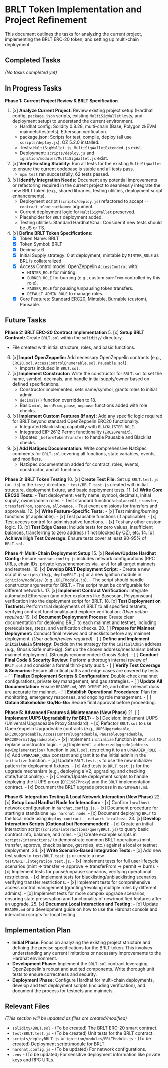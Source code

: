 # BRLT Token Implementation and Project Refinement

This document outlines the tasks for analyzing the current project, implementing the BRLT ERC-20 token, and setting up multi-chain deployment.

## Completed Tasks

*(No tasks completed yet)*

## In Progress Tasks

**Phase 1: Current Project Review & BRLT Specification**
1. [x] **Analyze Current Project:** Review existing project setup (Hardhat config, `package.json` scripts, existing `MultiSigWallet` tests, and deployment setup) to understand the current environment.
   - Hardhat config: Solidity 0.8.28, multi-chain (Base, Polygon zkEVM mainnets/testnets), Etherscan verification.
   - package.json: Scripts for test, compile, deploy (all use `scripts/deploy.js`). OZ 5.2.0 installed.
   - Tests: `MultiSigWallet.js`, `MultiSigWalletExtended.js` exist.
   - Deployment: `scripts/deploy.js` and `ignition/modules/MultiSigWallet.js` exist.
2. [x] **Verify Existing Stability:** Run all tests for the existing `MultiSigWallet` to ensure the current codebase is stable and all tests pass.
   - `npm test` ran successfully, 62 tests passed.
3. [x] **Identify Integration Needs:** Document any potential improvements or refactoring required in the current project to seamlessly integrate the new BRLT token (e.g., shared libraries, testing utilities, deployment script enhancements).
   - Deployment script (`scripts/deploy.js`) refactored to accept `--contract <ContractName>` argument.
   - Current deployment logic for `MultiSigWallet` preserved.
   - Placeholder for `BRLT` deployment added.
   - Testing utilities: Standard Hardhat/Chai. Consider if new tests should be JS or TS.
4. [x] **Define BRLT Token Specifications:**
    - [x] Token Name: BRLT
    - [x] Token Symbol: BRLT
    - [x] Decimals: 6
    - [x] Initial Supply strategy: 0 at deployment; mintable by `MINTER_ROLE` as BRL is collateralized.
    - [x] Access Control model: OpenZeppelin `AccessControl` with:
        - `MINTER_ROLE` for minting.
        - `BURNER_ROLE` for burning (e.g., custom `burnFrom` controlled by this role).
        - `PAUSER_ROLE` for pausing/unpausing token transfers.
        - `DEFAULT_ADMIN_ROLE` to manage roles.
    - [x] Core Features: Standard ERC20, Mintable, Burnable (custom), Pausable.

## Future Tasks

**Phase 2: BRLT ERC-20 Contract Implementation**
5. [x] **Setup BRLT Contract:** Create `BRLT.sol` within the `solidity/` directory.
   - File created with initial structure, roles, and basic functions.
6. [x] **Import OpenZeppelin:** Add necessary OpenZeppelin contracts (e.g., `ERC20.sol`, `AccessControlEnumerable.sol`, `Pausable.sol`).
   - Imports included in `BRLT.sol`.
7. [x] **Implement Constructor:** Write the constructor for `BRLT.sol` to set the name, symbol, decimals, and handle initial supply/owner based on defined specifications.
   - Constructor implemented, sets name/symbol, grants roles to initial admin.
   - `decimals()` function overridden to 18.
   - Basic `mint`, `burnFrom`, `pause`, `unpause` functions added with role checks.
8. [x] **Implement Custom Features (if any):** Add any specific logic required for BRLT beyond standard OpenZeppelin ERC20 functionality.
   - Integrated Blacklisting capability with `BLACKLISTER_ROLE`.
   - Integrated EIP-2612 Permit functionality (`ERC20Permit`).
   - Updated `_beforeTokenTransfer` to handle Pausable and Blacklist checks.
9. [x] **Add NatSpec Documentation:** Write comprehensive NatSpec comments for `BRLT.sol` covering all functions, state variables, events, and modifiers.
   - NatSpec documentation added for contract, roles, events, constructor, and all functions.

**Phase 3: BRLT Token Testing**
10. [x] **Create Test File:** Set up `BRLT.test.js` (or `.ts`) in the `test/` directory.
    - `test/BRLT.test.js` created with initial structure, deployment fixture, and basic deployment tests.
11. [x] **Write Core ERC20 Tests:**
    - Test deployment: verify name, symbol, decimals, initial supply, owner/admin roles.
    - Test standard functions: `balanceOf`, `transfer`, `transferFrom`, `approve`, `allowance`.
    - Test event emissions for transfers and approvals.
12. [x] **Write Feature-Specific Tests:**
    - [x] Test minting/burning functions (if applicable).
    - [x] Test pausable functions (if applicable).
    - [x] Test access control for administrative functions.
    - [x] Test any other custom logic.
13. [x] **Test Edge Cases:** Include tests for zero values, insufficient balances, transferring to zero address (if not blocked by OZ), etc.
14. [x] **Achieve High Test Coverage:** Ensure tests cover at least 90-95% of `BRLT.sol`.

**Phase 4: Multi-Chain Deployment Setup**
15. [x] **Review/Update Hardhat Config:** Ensure `hardhat.config.js` includes network configurations (RPC URLs, chain IDs, private keys/mnemonics via `.env`) for all target mainnets and testnets.
16. [x] **Develop BRLT Deployment Script:**
    - Create a new script in `scripts/` (e.g., `deployBRLT.js`) or a new Ignition module in `ignition/modules/` (e.g., `BRLTModule.js`).
    - The script should handle constructor arguments for BRLT.
    - The script must be configurable for different networks.
17. [x] **Implement Contract Verification:** Integrate automated Etherscan (and other explorers like Basescan, Polygonscan) verification into the deployment script for BRLT.
18. [x] **Test Deployment on Testnets:** Perform trial deployments of BRLT to all specified testnets, verifying contract functionality and explorer verification. *(User action required)*
19. [x] **Document Deployment Process:** Create clear documentation for deploying BRLT to each mainnet and testnet, including prerequisites, steps, and verification checks.
20. [ ] **Prepare for Mainnet Deployment:** Conduct final reviews and checklists before any mainnet deployment. *(User action/review required)*
    - [ ] **Define and Implement `initialAdmin` Strategy:** Decide on the strategy for the `initialAdmin` address (e.g., Gnosis Safe multi-sig). Set up the chosen address/mechanism before mainnet deployment. (Strongly recommended: Gnosis Safe).
    - [ ] **Conduct Final Code & Security Review:** Perform a thorough internal review of `BRLT.sol` and consider a formal third-party audit.
    - [ ] **Verify Test Coverage & Scenarios:** Ensure all critical paths and edge cases are covered by tests.
    - [ ] **Finalize Deployment Scripts & Configuration:** Double-check mainnet configurations, private key management, and gas strategies.
    - [ ] **Update All Documentation:** Ensure `README.md`, `DEPLOYMENT.MD`, and other relevant docs are accurate for mainnet.
    - [ ] **Establish Operational Procedures:** Plan for monitoring, emergency responses, and ongoing role management.
    - [ ] **Obtain Stakeholder Go/No-Go:** Secure final approval before proceeding.

**Phase 5: Advanced Features & Maintenance (New Phase)**
21. [ ] **Implement UUPS Upgradability for BRLT:**
    - [x] Decision: Implement UUPS (Universal Upgradeable Proxy Standard).
    - [x] Refactor `BRLT.sol` to use OpenZeppelin Upgradeable contracts (e.g., `UUPSUpgradeable`, `ERC20Upgradeable`, `AccessControlUpgradeable`, `PausableUpgradeable`, `ERC20PermitUpgradeable`).
    - [x] Implement `initialize` function in `BRLT.sol` to replace constructor logic.
    - [x] Implement `_authorizeUpgrade(address newImplementation)` function in `BRLT.sol`, restricting it to an `UPGRADER_ROLE`.
    - [x] Add `UPGRADER_ROLE` constant and grant it to the initial admin in the `initialize` function.
    - [x] Update `BRLT.test.js` to use the new initializer pattern for deployment fixtures.
    - [x] Add tests to `BRLT.test.js` for the upgrade mechanism (e.g., deploying a V2, upgrading, and checking state/functionality).
    - [x] Create/Update deployment scripts to handle deploying the UUPS proxy (`ERC1967Proxy`) and the `BRLT` implementation contract.
    - [x] Document the BRLT upgrade process in `DEPLOYMENT.md`.

**Phase 6: Integration Testing & Local Network Interaction (New Phase)**
22. [x] **Setup Local Hardhat Node for Interaction:**
    - [x] Confirm `localhost` network configuration in `hardhat.config.js`.
    - [x] Document procedure for starting a standalone `npx hardhat node`.
    - [x] Document deploying `BRLT` to the local node using `deploy-contract --network localhost`.
23. [x] **Develop Interaction Scripts (Optional but Recommended):**
    - [x] Create an initial interaction script (`scripts/interactions/queryBRLT.js`) to query basic contract info, balance, and roles.
    - [x] Create example scripts in `scripts/interactions/` to demonstrate common BRLT operations (mint, transfer, approve, check balance, get roles, etc.) against a local or testnet deployment.
24. [x] **Write Scenario-Based Integration Tests:**
    - [x] Add new test suites to `test/BRLT.test.js` or create a new `test/BRLT.integration.test.js`.
    - [x] Implement tests for full user lifecycle scenarios (mint -> transfer -> approve -> transferFrom -> permit -> burn).
    - [x] Implement tests for pause/unpause scenarios, verifying operational restrictions.
    - [x] Implement tests for blacklisting/unblacklisting scenarios, verifying transfer restrictions.
    - [x] Implement tests for comprehensive access control management (granting/revoking multiple roles by different admins).
    - [x] Implement tests for more complex upgrade scenarios, ensuring state preservation and functionality of new/modified features after an upgrade.
25. [x] **Document Local Interaction and Testing:**
    - [x] Update `README.md` or a development guide on how to use the Hardhat console and interaction scripts for local testing.

## Implementation Plan

*   **Initial Phase:** Focus on analyzing the existing project structure and defining the precise specifications for the BRLT token. This involves understanding any current limitations or necessary improvements to the Hardhat environment.
*   **Development Phase:** Implement the `BRLT.sol` contract leveraging OpenZeppelin's robust and audited components. Write thorough unit tests to ensure correctness and security.
*   **Deployment Phase:** Configure Hardhat for multi-chain deployments, develop and test deployment scripts (including verification), and document the process for testnets and mainnets.

## Relevant Files

*(This section will be updated as files are created/modified)*
- `solidity/BRLT.sol` - (To be created) The BRLT ERC-20 smart contract.
- `test/BRLT.test.js` - (To be created) Unit tests for the BRLT contract.
- `scripts/deployBRLT.js` or `ignition/modules/BRLTModule.js` - (To be created) Deployment script/module for BRLT.
- `hardhat.config.js` - (To be updated) For network configurations.
- `.env` - (To be updated) For sensitive deployment information like private keys and RPC URLs. 